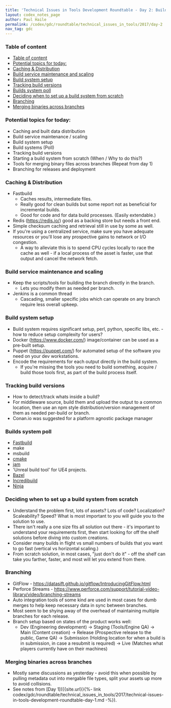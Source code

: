 ```yaml
---
title: 'Technical Issues in Tools Development Roundtable - Day 2: Build Systems'
layout: codex_notes_page
author: Paul Haile
permalink: /codex/gdc/roundtable/technical_issues_in_tools/2017/day-2
nav_tag: gdc
---
```

### Table of content
<!-- TOC -->

- [Table of content](#table-of-content)
- [Potential topics for today:](#potential-topics-for-today)
- [Caching & Distribution](#caching--distribution)
- [Build service maintenance and scaling](#build-service-maintenance-and-scaling)
- [Build system setup](#build-system-setup)
- [Tracking build versions](#tracking-build-versions)
- [Builds system poll](#builds-system-poll)
- [Deciding when to set up a build system from scratch](#deciding-when-to-set-up-a-build-system-from-scratch)
- [Branching](#branching)
- [Merging binaries across branches](#merging-binaries-across-branches)

<!-- /TOC -->

### Potential topics for today:
* Caching and built data distribution
* Build service maintenance / scaling
* Build system setup
* Build systems (Poll)
* Tracking build versions
* Starting a build system from scratch (When / Why to do this?)
* Tools for merging binary files across branches (Repeat from day 1)
* Branching for releases and deployment
 
### Caching & Distribution
* Fastbuild
  * Caches results, intermediate files.
  * Really good for clean builds but some report not as beneficial for incremental builds.
  * Good for code and for data build processes.  (Easily extendable.)
* Redis (https://redis.io/) good as a backing store but needs a front end.
* Simple checksum caching and retrieval still in use by some as well.
* If you're using a centralized service, make sure you have adequate resources or you'll lose any prospective gains to network or I/O congestion.
  * A way to alleviate this is to spend CPU cycles locally to race the cache as well - if a local process of the asset is faster, use that output and cancel the network fetch.
   
### Build service maintenance and scaling
* Keep the scripts/tools for building the branch directly in the branch.
  * Lets you modify them as needed per branch.
* Jenkins is a common thread
  * Cascading, smaller specific jobs which can operate on any branch require less overall upkeep.
 
### Build system setup
* Build system requires significant setup, perl, python, specific libs, etc.  - how to reduce setup complexity for users?
* Docker (https://www.docker.com/) image/container can be used as a pre-built setup.
* Puppet (https://puppet.com/) for automated setup of the software you need on your dev workstations.
* Encode the requirements for each output directly in the build system.  
  * If you're missing the tools you need to build something, acquire / build those tools first, as part of the build process itself.
 
### Tracking build versions
  * How to detect/track whats inside a build?
  * For middleware source, build them and upload the output to a common location, then use an npm style distribution/version management of them as needed per-build or branch.
  * Conan.io was suggested for a platform agnostic package manager
 
### Builds system poll
* [Fastbuild](http://fastbuild.org)
* make
* msbuild
* [cmake](https://cmake.org/)
* [jam](https://www.perforce.com/resources/documentation/jam)
* 'Unreal build tool' for UE4 projects.
* [Bazel](https://bazel.build/)
* [Incredibuild](https://www.incredibuild.com/)
* [Ninja](https://ninja-build.org/)
 
### Deciding when to set up a build system from scratch
* Understand the problem first, lots of assets?  Lots of code?  Localization?  Scaleability?  Speed?  What is most important to you will guide you to the solution to use.
* There isn't really a one size fits all solution out there - it's important to understand your requirements first, then start looking for off the shelf solutions before diving into custom creations.
* Consider many builds in flight vs small numbers of builds that you want to go fast (vertical vs horizontal scaling.)
* From scratch solution, in most cases, "just don't do it" - off the shelf can take you farther, faster, and most will let you extend from there.
 
### Branching
* GitFlow - https://datasift.github.io/gitflow/IntroducingGitFlow.html
* Perforce Streams - https://www.perforce.com/support/tutorial-video-library/video/branching-streams
* Auto integration tools of some kind are used in most cases for dumb merges to help keep necessary data in sync between branches.
* Most seem to be shying away of the overhead of maintaining multiple branches for each release.
* Branch setup based on states of the product works well:
  * Dev (Engineering development) -> Staging (Tools/Engine QA) -> Main (Content creation) -> Release (Prospective release to the public, Game QA) -> Submission (Holding location for when a build is in submission, in case a resubmit is required) -> Live (Matches what players currently have on their machines)
 
### Merging binaries across branches
* Mostly same discussions as yesterday - avoid this when possible by pulling metadata out into mergable file types, split your assets up more to avoid collisions.
* See notes from [Day 1]({{site.url}}{%- link codex/gdc/roundtable/technical_issues_in_tools/2017/technical-issues-in-tools-development-roundtable-day-1.md -%}).
  